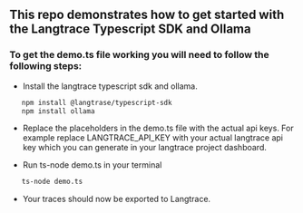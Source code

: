 ## This repo demonstrates how to get started with the Langtrace Typescript SDK and Ollama

### To get the demo.ts file working you will need to follow the following steps:

*  Install the langtrace typescript sdk and ollama.
```sh
   npm install @langtrase/typescript-sdk
   npm install ollama
```


* Replace the placeholders in the demo.ts file with the actual api keys. For example replace LANGTRACE_API_KEY with your actual langtrace api key which you can generate in your langtrace project dashboard.

* Run ts-node demo.ts in your terminal

```sh
   ts-node demo.ts
```
* Your traces should now be exported to Langtrace. 